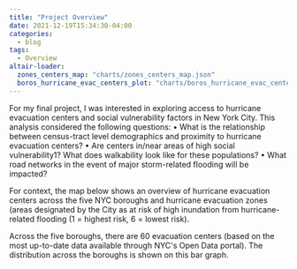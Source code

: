```yaml
---
title: "Project Overview"
date: 2021-12-19T15:34:30-04:00
categories:
  - blog
tags:
  - Overview
altair-loader:
  zones_centers_map: "charts/zones_centers_map.json"
  boros_hurricane_evac_centers_plot: "charts/boros_hurricane_evac_centers_plot.json"
---
```


For my final project, I was interested in exploring access to hurricane evacuation centers and social vulnerability factors in New York City. This analysis
considered the following questions:
• What is the relationship between census-tract level demographics and proximity to hurricane
evacuation centers?
• Are centers in/near areas of high social vulnerability1? What does walkability look like for these populations?
• What road networks in the event of major storm-related flooding will be impacted?

For context, the map below shows an overview of hurricane evacuation centers across the five NYC boroughs and hurricane evacuation zones (areas designated by the City as at risk of high inundation from hurricane-related flooding (1 = highest risk, 6 = lowest risk).
<div id="zones_centers_map"></div>

Across the five boroughs, there are 60 evacuation centers (based on the most up-to-date data available through NYC's Open Data portal). The distribution across the boroughs is shown on this bar graph.
<div id="boros_hurricane_evac_centers_plot"></div>


